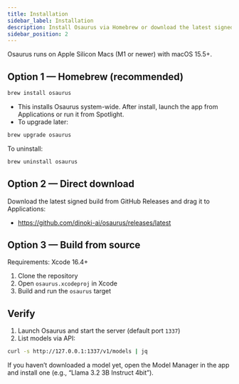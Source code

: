 ```yaml
---
title: Installation
sidebar_label: Installation
description: Install Osaurus via Homebrew or download the latest signed build from GitHub Releases.
sidebar_position: 2
---
```


Osaurus runs on Apple Silicon Macs (M1 or newer) with macOS 15.5+.

## Option 1 — Homebrew (recommended)

```bash
brew install osaurus
```

- This installs Osaurus system-wide. After install, launch the app from Applications or run it from Spotlight.
- To upgrade later:

```bash
brew upgrade osaurus
```

To uninstall:

```bash
brew uninstall osaurus
```

## Option 2 — Direct download

Download the latest signed build from GitHub Releases and drag it to Applications:

- https://github.com/dinoki-ai/osaurus/releases/latest

## Option 3 — Build from source

Requirements: Xcode 16.4+

1. Clone the repository
2. Open `osaurus.xcodeproj` in Xcode
3. Build and run the `osaurus` target

## Verify

1. Launch Osaurus and start the server (default port `1337`)
2. List models via API:

```bash
curl -s http://127.0.0.1:1337/v1/models | jq
```

If you haven’t downloaded a model yet, open the Model Manager in the app and install one (e.g., “Llama 3.2 3B Instruct 4bit”).
